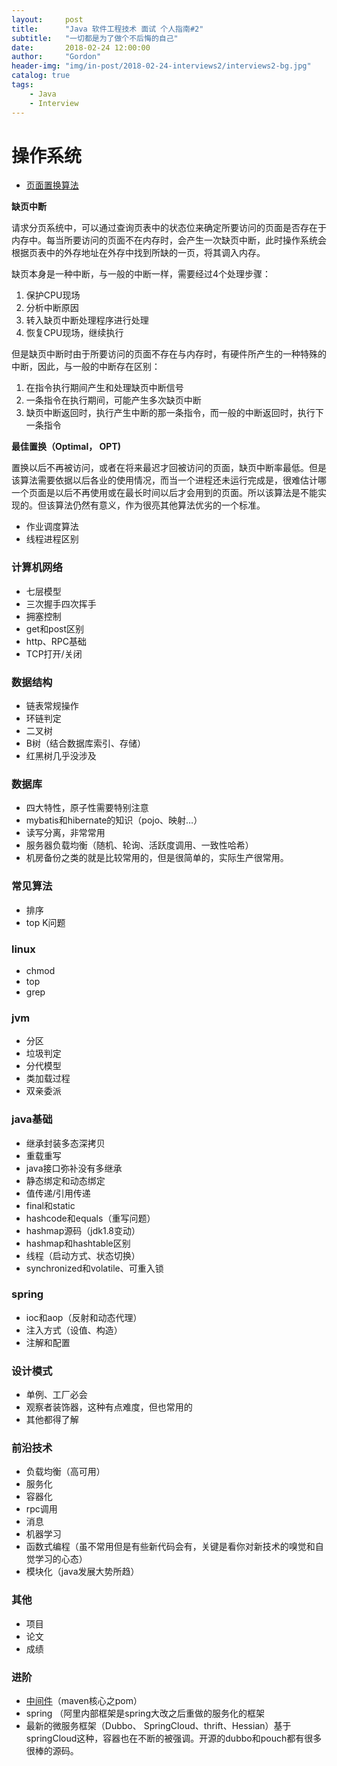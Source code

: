 ```yaml
---
layout:     post
title:      "Java 软件工程技术 面试 个人指南#2"
subtitle:   "一切都是为了做个不后悔的自己"
date:       2018-02-24 12:00:00
author:     "Gordon"
header-img: "img/in-post/2018-02-24-interviews2/interviews2-bg.jpg"
catalog: true
tags:
    - Java
    - Interview
---
```


# 操作系统
* [页面置换算法](http://blog.csdn.net/u011080472/article/details/51206332)

**缺页中断**

请求分页系统中，可以通过查询页表中的状态位来确定所要访问的页面是否存在于内存中。每当所要访问的页面不在内存时，会产生一次缺页中断，此时操作系统会根据页表中的外存地址在外存中找到所缺的一页，将其调入内存。 
  
缺页本身是一种中断，与一般的中断一样，需要经过4个处理步骤： 
1. 保护CPU现场 
2. 分析中断原因 
3. 转入缺页中断处理程序进行处理 
4. 恢复CPU现场，继续执行 

但是缺页中断时由于所要访问的页面不存在与内存时，有硬件所产生的一种特殊的中断，因此，与一般的中断存在区别： 
1. 在指令执行期间产生和处理缺页中断信号 
2. 一条指令在执行期间，可能产生多次缺页中断 
3. 缺页中断返回时，执行产生中断的那一条指令，而一般的中断返回时，执行下一条指令

**最佳置换（Optimal， OPT)**

置换以后不再被访问，或者在将来最迟才回被访问的页面，缺页中断率最低。但是该算法需要依据以后各业的使用情况，而当一个进程还未运行完成是，很难估计哪一个页面是以后不再使用或在最长时间以后才会用到的页面。所以该算法是不能实现的。但该算法仍然有意义，作为很亮其他算法优劣的一个标准。


* 作业调度算法
* 线程进程区别

### 计算机网络
* 七层模型
* 三次握手四次挥手
* 拥塞控制
* get和post区别
* http、RPC基础
* TCP打开/关闭


### 数据结构
* 链表常规操作
* 环链判定
* 二叉树
* B树（结合数据库索引、存储）
* 红黑树几乎没涉及

### 数据库
* 四大特性，原子性需要特别注意
* mybatis和hibernate的知识（pojo、映射…）
* 读写分离，非常常用
* 服务器负载均衡（随机、轮询、活跃度调用、一致性哈希）
* 机房备份之类的就是比较常用的，但是很简单的，实际生产很常用。

### 常见算法
* 排序
* top K问题

### linux
* chmod
* top 
* grep

### jvm
* 分区
* 垃圾判定
* 分代模型
* 类加载过程
* 双亲委派

### java基础
* 继承封装多态深拷贝
* 重载重写
* java接口弥补没有多继承
* 静态绑定和动态绑定
* 值传递/引用传递
* final和static
* hashcode和equals（重写问题）
* hashmap源码（jdk1.8变动）
* hashmap和hashtable区别
* 线程（启动方式、状态切换）
* synchronized和volatile、可重入锁

### spring
* ioc和aop（反射和动态代理）
* 注入方式（设值、构造）
* 注解和配置

### 设计模式
* 单例、工厂必会
* 观察者装饰器，这种有点难度，但也常用的
* 其他都得了解

### 前沿技术
* 负载均衡（高可用）
* 服务化
* 容器化
* rpc调用
* 消息
* 机器学习
* 函数式编程（虽不常用但是有些新代码会有，关键是看你对新技术的嗅觉和自觉学习的心态）
* 模块化（java发展大势所趋）

### 其他
* 项目
* 论文
* 成绩

### 进阶
* [中间件](http://blog.csdn.net/erlian1992/article/details/53906210)（maven核心之pom）
* spring （阿里内部框架是spring大改之后重做的服务化的框架
* 最新的微服务框架（Dubbo、 SpringCloud、thrift、Hessian）基于springCloud这种，容器也在不断的被强调。开源的dubbo和pouch都有很多很棒的源码。